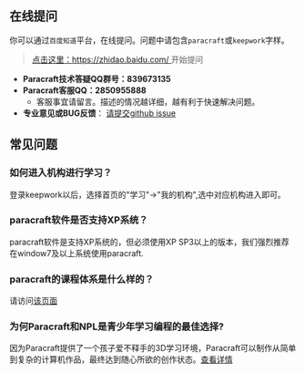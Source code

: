 ## 在线提问
你可以通过`百度知道`平台，在线提问。问题中请包含`paracraft`或`keepwork`字样。

> [点击这里：https://zhidao.baidu.com/ ](https://zhidao.baidu.com/search?word=paracraft) 开始提问

- **Paracraft技术答疑QQ群号：839673135** 
- **Paracraft客服QQ：2850955888** 
  - 客服事宜请留言。描述的情况越详细，越有利于快速解决问题。
- **专业意见或BUG反馈**： [请提交github issue](https://github.com/LiXizhi/ParaCraft/issues)


## 常见问题

### 如何进入机构进行学习？
登录keepwork以后，选择首页的"学习"->"我的机构",选中对应机构进入即可。

### paracraft软件是否支持XP系统？
paracraft软件是支持XP系统的，但必须使用XP SP3以上的版本，我们强烈推荐在window7及以上系统使用paracraft.

### paracraft的课程体系是什么样的？
请访问[该页面](https://biz.keepwork.com/curriculum)

### 为何Paracraft和NPL是青少年学习编程的最佳选择?
因为Paracraft提供了一个孩子爱不释手的3D学习环境，Paracraft可以制作从简单到复杂的计算机作品，最终达到随心所欲的创作状态。[查看详情](/official/docs/FAQ/common/why_paracraft_npl)